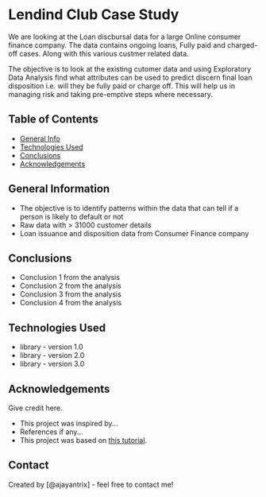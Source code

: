 # Lendind Club Case Study
We are looking at the Loan discbursal data for a large Online consumer finance company. The data contains ongoing loans, Fully paid and charged-off cases. Along with this various custmer related data.

The objective is to look at the existing cutomer data and using Exploratory Data Analysis find what attributes can be used to predict discern final loan disposition i.e. will they be fully paid or charge off. This will help us in managing risk and taking pre-emptive steps where necessary.


## Table of Contents
* [General Info](#general-information)
* [Technologies Used](#technologies-used)
* [Conclusions](#conclusions)
* [Acknowledgements](#acknowledgements)

<!-- You can include any other section that is pertinent to your problem -->

## General Information
- The objective is to identify patterns within the data that can tell if a person is likely to default or not
- Raw data with > 31000 customer details
- Loan issuance and disposition data from Consumer Finance company

<!-- You don't have to answer all the questions - just the ones relevant to your project. -->

## Conclusions
- Conclusion 1 from the analysis
- Conclusion 2 from the analysis
- Conclusion 3 from the analysis
- Conclusion 4 from the analysis

<!-- You don't have to answer all the questions - just the ones relevant to your project. -->


## Technologies Used
- library - version 1.0
- library - version 2.0
- library - version 3.0

<!-- As the libraries versions keep on changing, it is recommended to mention the version of library used in this project -->

## Acknowledgements
Give credit here.
- This project was inspired by...
- References if any...
- This project was based on [this tutorial](https://www.example.com).


## Contact
Created by [@ajayantrix] - feel free to contact me!


<!-- Optional -->
<!-- ## License -->
<!-- This project is open source and available under the [... License](). -->

<!-- You don't have to include all sections - just the one's relevant to your project -->